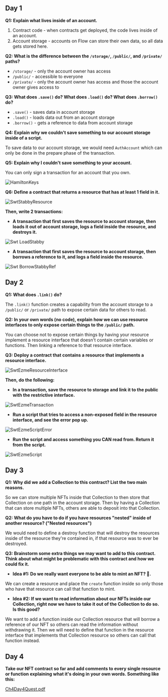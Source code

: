 ## Day 1

**Q1: Explain what lives inside of an account.**

1. Contract code - when contracts get deployed, the code lives inside of an account.
2. Account storage - accounts on Flow can store their own data, so all data gets stored here.

**Q2: What is the difference between the `/storage/`, `/public/`, and `/private/` paths?**

* `/storage/` - only the account owner has access
* `/public/` - accessible to everyone
* `/private/` - only the account owner has access and those the account owner gives access to

**Q3: What does `.save()` do? What does `.load()` do? What does `.borrow()` do?**

* `.save()` - saves data in account storage
* `.load()` - loads data out from an account storage
* `.borrow()` - gets a reference to data from account storage

**Q4: Explain why we couldn't save something to our account storage inside of a script.**

To save data to our account storage, we would need `AuthAccount` which can only be done in the prepare phase of the transaction.

**Q5: Explain why I couldn't save something to your account.**

You can only sign a transaction for an account that you own. 

![HamiltonKeys](https://user-images.githubusercontent.com/100196621/159817110-3cb91e8b-2cb8-406d-a069-257b579b73c0.GIF)

**Q6: Define a contract that returns a resource that has at least 1 field in it.**

![SwtStabbyResource](https://user-images.githubusercontent.com/100196621/159829626-1c35b290-02d3-4243-89dc-e54518c52265.png)

**Then, write 2 transactions:**

* **A transaction that first saves the resource to account storage, then loads it out of account storage, logs a field inside the resource, and destroys it.**

![Swt LoadStabby](https://user-images.githubusercontent.com/100196621/159829648-26df3362-b4bc-4206-a07e-6b650118bb66.png)

* **A transaction that first saves the resource to account storage, then borrows a reference to it, and logs a field inside the resource.**
   
![Swt BorrowStabbyRef](https://user-images.githubusercontent.com/100196621/159829668-e4966e3a-f2be-4664-a5ba-2826c5289d14.png)


## Day 2

**Q1: What does `.link()` do?**

The `.link()` function creates a capability from the account storage to a `/public/` or `/private/` path to expose certain data for others to read.

**Q2: In your own words (no code), explain how we can use resource interfaces to only expose certain things to the `/public/` path.**

You can choose not to expose certain things by having your resource implement a resource interface that doesn't contain certain variables or functions. Then linking a reference to that resource interface.

**Q3: Deploy a contract that contains a resource that implements a resource interface.**

![SwtEzmeResourceInterface](https://user-images.githubusercontent.com/100196621/159870440-88c320cf-b8d4-4eea-a7a0-81c18a310004.png)

**Then, do the following:**
* **In a transaction, save the resource to storage and link it to the public with the restrictive interface.**

![SwtEzmeTransaction](https://user-images.githubusercontent.com/100196621/159870461-d3cb13a1-e7ef-40fc-8ca0-1a6ff535d007.png)

* **Run a script that tries to access a non-exposed field in the resource interface, and see the error pop up.**

![SwtEzmeScriptError](https://user-images.githubusercontent.com/100196621/159870379-21741af4-5a89-405a-bbe1-f1eab43a6544.png)

* **Run the script and access something you CAN read from. Return it from the script.**

![SwtEzmeScript](https://user-images.githubusercontent.com/100196621/159870391-f3aaad3c-762f-4415-b0f8-e69668154991.png)


## Day 3

**Q1: Why did we add a Collection to this contract? List the two main reasons.**

So we can store multiple NFTs inside that Collection to then store that Collection on one path in the account storage. Then by having a Collection that can store multiple NFTs, others are able to deposit into that Collection.

**Q2: What do you have to do if you have resources "nested" inside of another resource? ("Nested resources")**

We would need to define a destroy function that will destroy the resources inside of the resource they're contained in, if that resource was to ever be destroyed.

**Q3: Brainstorm some extra things we may want to add to this contract. Think about what might be problematic with this contract and how we could fix it.**

* **Idea #1: Do we really want everyone to be able to mint an NFT? 🤔.**

We can create a resource and place the `create` function inside so only those who have that resource can call that function to mint.

* **Idea #2: If we want to read information about our NFTs inside our Collection, right now we have to take it out of the Collection to do so. Is this good?**

We want to add a function inside our Collection resource that will borrow a reference of our NFT so others can read the information without withdrawing it. Then we will need to define that function in the resource interface that implements that Collection resource so others can call that function instead.


## Day 4

**Take our NFT contract so far and add comments to every single resource or function explaining what it's doing in your own words. Something like this:**

[Ch4Day4Quest.pdf](https://github.com/aNamilee/EmeraldAcademy/files/8354713/Ch4Day4Quest.pdf)

